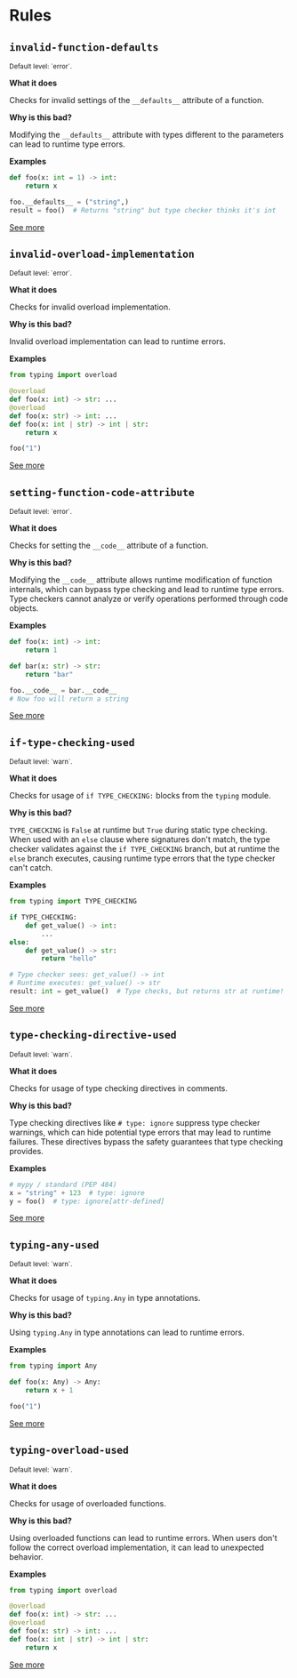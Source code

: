 # Rules

## `invalid-function-defaults`

<small>
Default level: `error`.
</small>

**What it does**

Checks for invalid settings of the `__defaults__` attribute of a function.

**Why is this bad?**

Modifying the `__defaults__` attribute with types different to the parameters
can lead to runtime type errors.

**Examples**

```python
def foo(x: int = 1) -> int:
    return x

foo.__defaults__ = ("string",)
result = foo()  # Returns "string" but type checker thinks it's int
```

[See more](rules/invalid_function_defaults.md)

## `invalid-overload-implementation`

<small>
Default level: `error`.
</small>

**What it does**

Checks for invalid overload implementation.

**Why is this bad?**

Invalid overload implementation can lead to runtime errors.

**Examples**

```python
from typing import overload

@overload
def foo(x: int) -> str: ...
@overload
def foo(x: str) -> int: ...
def foo(x: int | str) -> int | str:
    return x

foo("1")
```

[See more](rules/invalid_overload_implementation.md)

## `setting-function-code-attribute`

<small>
Default level: `error`.
</small>

**What it does**

Checks for setting the `__code__` attribute of a function.

**Why is this bad?**

Modifying the `__code__` attribute allows runtime modification
of function internals, which can bypass type checking and lead to runtime type errors.
Type checkers cannot analyze or verify operations performed through code objects.

**Examples**

```python
def foo(x: int) -> int:
    return 1

def bar(x: str) -> str:
    return "bar"

foo.__code__ = bar.__code__
# Now foo will return a string
```

[See more](rules/setting_function_code_attribute.md)

## `if-type-checking-used`

<small>
Default level: `warn`.
</small>

**What it does**

Checks for usage of `if TYPE_CHECKING:` blocks from the `typing` module.

**Why is this bad?**

`TYPE_CHECKING` is `False` at runtime but `True` during static type checking.
When used with an `else` clause where signatures don't match, the type checker
validates against the `if TYPE_CHECKING` branch, but at runtime the `else` branch
executes, causing runtime type errors that the type checker can't catch.

**Examples**

```python
from typing import TYPE_CHECKING

if TYPE_CHECKING:
    def get_value() -> int:
        ...
else:
    def get_value() -> str:
        return "hello"

# Type checker sees: get_value() -> int
# Runtime executes: get_value() -> str
result: int = get_value()  # Type checks, but returns str at runtime!
```

[See more](rules/if_type_checking_used.md)

## `type-checking-directive-used`

<small>
Default level: `warn`.
</small>

**What it does**

Checks for usage of type checking directives in comments.

**Why is this bad?**

Type checking directives like `# type: ignore` suppress type checker warnings,
which can hide potential type errors that may lead to runtime failures.
These directives bypass the safety guarantees that type checking provides.

**Examples**

```python
# mypy / standard (PEP 484)
x = "string" + 123  # type: ignore
y = foo()  # type: ignore[attr-defined]
```

[See more](rules/type_checking_directive_used.md)

## `typing-any-used`

<small>
Default level: `warn`.
</small>

**What it does**

Checks for usage of `typing.Any` in type annotations.

**Why is this bad?**

Using `typing.Any` in type annotations can lead to runtime errors.

**Examples**

```python
from typing import Any

def foo(x: Any) -> Any:
    return x + 1

foo("1")
```

[See more](rules/typing_any_used.md)

## `typing-overload-used`

<small>
Default level: `warn`.
</small>

**What it does**

Checks for usage of overloaded functions.

**Why is this bad?**

Using overloaded functions can lead to runtime errors.
When users don't follow the correct overload implementation, it can lead to unexpected behavior.

**Examples**

```python
from typing import overload

@overload
def foo(x: int) -> str: ...
@overload
def foo(x: str) -> int: ...
def foo(x: int | str) -> int | str:
    return x
```

[See more](rules/typing_overload_used.md)

